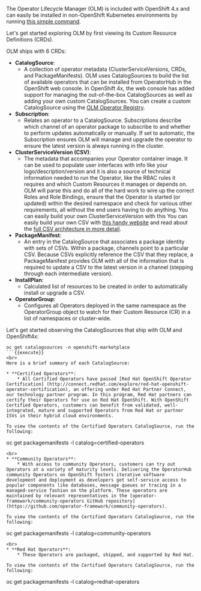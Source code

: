 The Operator Lifecycle Manager (OLM) is included with OpenShift 4.x and can easily be installed in non-OpenShift Kubernetes environments by running [this simple command](https://operatorhub.io/how-to-install-an-operator#).

Let's get started exploring OLM by first viewing its Custom Resource Definitions (CRDs).

OLM ships with 6 CRDs:

* **CatalogSource**:
    * A collection of operator metadata (ClusterServiceVersions, CRDs, and PackageManifests). OLM uses CatalogSources to build the list of available operators that can be installed from OperatorHub in the OpenShift web console. In OpenShift 4x, the web console has added support for managing the out-of-the-box CatalogSources as well as adding your own custom CatalogSources. You can create a custom CatalogSource using the [OLM Operator Registry](https://github.com/operator-framework/operator-registry).
* **Subscription**:
    * Relates an operator to a CatalogSource. Subscriptions describe which channel of an operator package to subscribe to and whether to perform updates automatically or manually. If set to automatic, the Subscription ensures OLM will manage and upgrade the operator to ensure the latest version is always running in the cluster.
* **ClusterServiceVersion (CSV)**:
    * The metadata that accompanies your Operator container image. It can be used to populate user interfaces with info like your logo/description/version and it is also a source of technical information needed to run the Operator, like the RBAC rules it requires and which Custom Resources it manages or depends on. OLM will parse this and do all of the hard work to wire up the correct Roles and Role Bindings, ensure that the Operator is started (or updated) within the desired namespace and check for various other requirements, all without the end users having to do anything. You can easily build your own ClusterServiceVersion with this  You can easily build your own CSV with [this handy website](htttp://operatorhub.io/packages) and read about the [full CSV architecture in more detail](https://github.com/operator-framework/operator-lifecycle-manager/blob/master/doc/design/architecture.md#what-is-a-clusterserviceversion).
* **PackageManifest**:
    * An entry in the CatalogSource that associates a package identity with sets of CSVs. Within a package, channels point to a particular CSV. Because CSVs explicitly reference the CSV that they replace, a PackageManifest provides OLM with all of the information that is required to update a CSV to the latest version in a channel (stepping through each intermediate version).
* **InstallPlan**:
    * Calculated list of resources to be created in order to automatically install or upgrade a CSV.
* **OperatorGroup**:
    * Configures all Operators deployed in the same namespace as the OperatorGroup object to watch for their Custom Resource (CR) in a list of namespaces or cluster-wide.

Let's get started observing the CatalogSources that ship with OLM and OpenShift4x:

```
oc get catalogsources -n openshift-marketplace
```{{execute}}
<br>
Here is a brief summary of each CatalogSource:

* **Certified Operators**:
    * All Certified Operators have passed [Red Hat OpenShift Operator Certification] (http://connect.redhat.com/explore/red-hat-openshift-operator-certification), an offering under Red Hat Partner Connect, our technology partner program. In this program, Red Hat partners can certify their Operators for use on Red Hat OpenShift. With OpenShift Certified Operators, customers can benefit from validated, well-integrated, mature and supported Operators from Red Hat or partner ISVs in their hybrid cloud environments.

To view the contents of the Certified Operators CatalogSource, run the following:

```
oc get packagemanifests -l catalog=certified-operators
```{{execute}}
<br>
* **Community Operators**:
    * With access to community Operators, customers can try out Operators at a variety of maturity levels. Delivering the OperatorHub community Operators on OpenShift fosters iterative software development and deployment as developers get self-service access to popular components like databases, message queues or tracing in a managed-service fashion on the platform. These operators are maintained by relevant representatives in the [operator-framework/community-operators GitHub repository](https://github.com/operator-framework/community-operators).

To view the contents of the Certified Operators CatalogSource, run the following:

```
oc get packagemanifests -l catalog=community-operators
```{{execute}}
<br>
* **Red Hat Operators**:
    * These Operators are packaged, shipped, and supported by Red Hat.

To view the contents of the Certified Operators CatalogSource, run the following:

```
oc get packagemanifests -l catalog=redhat-operators
```{{execute}}